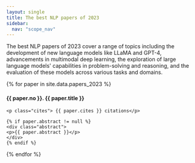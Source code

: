 ```yaml
---
layout: single
title: The best NLP papers of 2023
sidebar:
  nav: "scope_nav"
---
```


<div>
<p class="featured_snippet">The best NLP papers of 2023 cover a range of topics including the development of new language models like LLaMA and GPT-4, advancements in multimodal deep learning, the exploration of large language models' capabilities in problem-solving and reasoning, and the evaluation of these models across various tasks and domains.</p>
{% for paper in site.data.papers_2023 %}
    <h4>{{ paper.no }}. <a href="{{ paper.url }}" style="text-decoration:none">{{ paper.title }}</a></h4>

    <p class="cites"> {{ paper.cites }} citations</p>

    {% if paper.abstract != null %}
    <div class="abstract">
    <p>{{ paper.abstract }}</p>
    </div>
    {% endif %}
{% endfor %}
</div>

